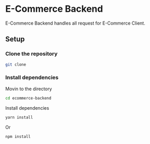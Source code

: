 # E-Commerce Backend

E-Commerce Backend handles all request for E-Commerce Client.

## Setup
### Clone the repository
```bash
git clone
```
### Install dependencies
Movin to the directory
```bash
cd ecommerce-backend
```

Install dependencies
```bash
yarn install
```
Or
```bash
npm install
```
